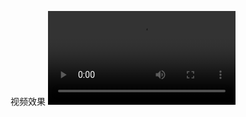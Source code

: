 <!-- 唐宇 -->
视频效果
<video src="https://github.com/envyTang/wx-examination-system/blob/master/image/0423ab83d80dbdc344577ce495aa331a.mp4?raw=true" controls="controls">
  https://github.com/envyTang/wx-examination-system/blob/master/image/0423ab83d80dbdc344577ce495aa331a.mp4?raw=true
</video>
